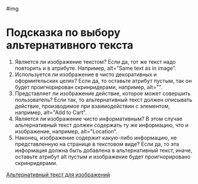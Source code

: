 #img

# Подсказка по выбору альтернативного текста

1. Является ли изображение текстом? Если да, тот же текст надо повторить и в атрибуте. Например, alt="Same text as in image".
2. Используется ли изображение в чисто декоративных и оформительских целях? Если да, то оставьте атрибут пустым, так он будет проигнорирован скринридерами, например, alt="".
3. Представляет ли изображение действие, которое может совершить пользователь? Если так, то альтернативный текст должен описывать действие, производимое при взаимодействии с элементом, например, alt="Add to Cart".
4. Является ли изображение чисто информативным? В этом случае альтернативный текст должен содержать ту же информацию, что и изображение, например, alt="Location".
5. Наконец, изображение содержит какую-либо информацию, не представленную на странице в текстовом виде? Если да, то эта информация должна быть добавлена в альтернативный текст, иначе, оставьте атрибут alt пустым и изображение будет проигнорировано скринридерами.

[Альтернативный текст для изображений](http://prgssr.ru/development/alternativnyj-tekst-dlya-izobrazhenij.html?utm_source=pocket_mylist#heading-alt)
